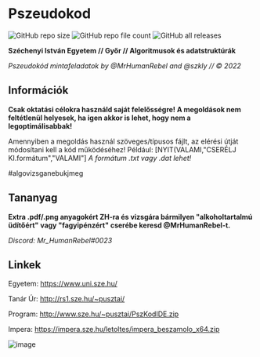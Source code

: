 # Pszeudokod
![GitHub repo size](https://img.shields.io/github/repo-size/MrHumanRebel/Pszeudokod)
![GitHub repo file count](https://img.shields.io/github/directory-file-count/MrHumanRebel/Pszeudokod)
![GitHub all releases](https://img.shields.io/github/downloads/MrHumanRebel/Pszeudokod/total)

**Széchenyi István Egyetem // Győr // Algoritmusok és adatstruktúrák**

*Pszeudokód mintafeladatok by @MrHumanRebel and @szkly // © 2022*


## Információk
**Csak oktatási célokra használd saját felelősségre! A megoldások nem feltétlenül helyesek, ha igen akkor is lehet, hogy nem a legoptimálisabbak!**

Amennyiben a megoldás használ szöveges/típusos fájlt, az elérési útját módosítani kell a kód működéséhez!
Például: [NYIT(VALAMI,"CSERÉLJ KI.formátum","VALAMI"] 
*A formátum .txt vagy .dat lehet!*

#algovizsganebukjmeg

## Tananyag

**Extra .pdf/.png anyagokért ZH-ra és vizsgára bármilyen "alkoholtartalmú üdítőért" vagy "fagyipénzért" cserébe keresd @MrHumanRebel-t.**

*Discord: Mr_HumanRebel#0023*



## Linkek

Egyetem: https://www.uni.sze.hu/

Tanár Úr: http://rs1.sze.hu/~pusztai/

Program: http://www.sze.hu/~pusztai/PszKodIDE.zip

Impera: https://impera.sze.hu/letoltes/impera_beszamolo_x64.zip


![image](https://user-images.githubusercontent.com/80947401/147931387-182e97d9-6507-485a-b21b-a614b04509f0.png=250x250)
